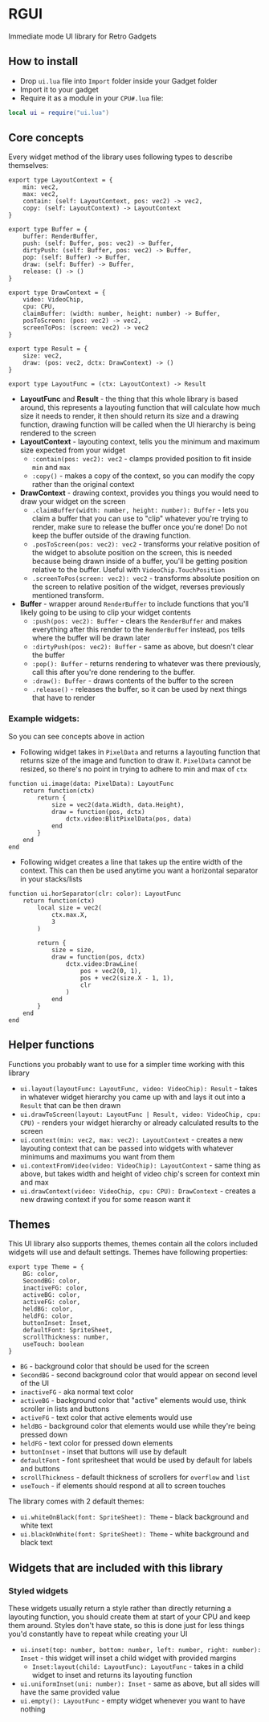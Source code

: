 # RGUI
Immediate mode UI library for Retro Gadgets

## How to install
- Drop `ui.lua` file into `Import` folder inside your Gadget folder
- Import it to your gadget
- Require it as a module in your `CPU#.lua` file:
```lua
local ui = require("ui.lua")
```

## Core concepts
Every widget method of the library uses following types to describe themselves:
```luau
export type LayoutContext = {
	min: vec2,
	max: vec2,
	contain: (self: LayoutContext, pos: vec2) -> vec2,
	copy: (self: LayoutContext) -> LayoutContext
}

export type Buffer = {
	buffer: RenderBuffer,
	push: (self: Buffer, pos: vec2) -> Buffer,
	dirtyPush: (self: Buffer, pos: vec2) -> Buffer,
	pop: (self: Buffer) -> Buffer,
	draw: (self: Buffer) -> Buffer,
	release: () -> ()
}

export type DrawContext = {
	video: VideoChip,
	cpu: CPU,
	claimBuffer: (width: number, height: number) -> Buffer,
	posToScreen: (pos: vec2) -> vec2,
	screenToPos: (screen: vec2) -> vec2
}

export type Result = {
	size: vec2,
	draw: (pos: vec2, dctx: DrawContext) -> ()
}

export type LayoutFunc = (ctx: LayoutContext) -> Result
```
- **LayoutFunc** and **Result** - the thing that this whole library is based around, this represents a layouting function that will calculate how much size it needs to render, it then should return its size and a drawing function, drawing function will be called when the UI hierarchy is being rendered to the screen
- **LayoutContext** - layouting context, tells you the minimum and maximum size expected from your widget
  - `:contain(pos: vec2): vec2` - clamps provided position to fit inside `min` and `max`
  - `:copy()` - makes a copy of the context, so you can modify the copy rather than the original context
- **DrawContext** - drawing context, provides you things you would need to draw your widget on the screen
  - `.claimBuffer(width: number, height: number): Buffer` - lets you claim a buffer that you can use to "clip" whatever you're trying to render, make sure to release the buffer once you're done! Do not keep the buffer outside of the drawing function.
  - `.posToScreen(pos: vec2): vec2` - transforms your relative position of the widget to absolute position on the screen, this is needed because being drawn inside of a buffer, you'll be getting position relative to the buffer. Useful with `VideoChip.TouchPosition`
  - `.screenToPos(screen: vec2): vec2` - transforms absolute position on the screen to relative position of the widget, reverses previously mentioned transform.
- **Buffer** - wrapper around `RenderBuffer` to include functions that you'll likely going to be using to clip your widget contents
  - `:push(pos: vec2): Buffer` - clears the `RenderBuffer` and makes everything after this render to the `RenderBuffer` instead, `pos` tells where the buffer will be drawn later
  - `:dirtyPush(pos: vec2): Buffer` - same as above, but doesn't clear the buffer
  - `:pop(): Buffer` - returns rendering to whatever was there previously, call this after you're done rendering to the buffer.
  - `:draw(): Buffer` - draws contents of the buffer to the screen
  - `.release()` - releases the buffer, so it can be used by next things that have to render
### Example widgets:
So you can see concepts above in action
- Following widget takes in `PixelData` and returns a layouting function that returns size of the image and function to draw it. `PixelData` cannot be resized, so there's no point in trying to adhere to min and max of `ctx`
```luau
function ui.image(data: PixelData): LayoutFunc
	return function(ctx)
		return {
			size = vec2(data.Width, data.Height),
			draw = function(pos, dctx)
				dctx.video:BlitPixelData(pos, data)
			end
		}
	end
end
```
- Following widget creates a line that takes up the entire width of the context. This can then be used anytime you want a horizontal separator in your stacks/lists
```luau
function ui.horSeparator(clr: color): LayoutFunc
	return function(ctx)
		local size = vec2(
			ctx.max.X,
			3
		)
		
		return {
			size = size,
			draw = function(pos, dctx)
				dctx.video:DrawLine(
					pos + vec2(0, 1),
					pos + vec2(size.X - 1, 1),
					clr
				)
			end
		}
	end
end
```

## Helper functions
Functions you probably want to use for a simpler time working with this library
- `ui.layout(layoutFunc: LayoutFunc, video: VideoChip): Result` - takes in whatever widget hierarchy you came up with and lays it out into a `Result` that can be then drawn
- `ui.drawToScreen(layout: LayoutFunc | Result, video: VideoChip, cpu: CPU)` - renders your widget hierarchy or already calculated results to the screen
- `ui.context(min: vec2, max: vec2): LayoutContext` - creates a new layouting context that can be passed into widgets with whatever minimums and maximums you want from them
- `ui.contextFromVideo(video: VideoChip): LayoutContext` - same thing as above, but takes width and height of video chip's screen for context min and max
- `ui.drawContext(video: VideoChip, cpu: CPU): DrawContext` - creates a new drawing context if you for some reason want it

## Themes
This UI library also supports themes, themes contain all the colors included widgets will use and default settings. Themes have following properties:
```luau
export type Theme = {
	BG: color,
	SecondBG: color,
	inactiveFG: color,
	activeBG: color,
	activeFG: color,
	heldBG: color,
	heldFG: color,
	buttonInset: Inset,
	defaultFont: SpriteSheet,
	scrollThickness: number,
	useTouch: boolean
}
```
- `BG` - background color that should be used for the screen
- `SecondBG` - second background color that would appear on second level of the UI
- `inactiveFG` - aka normal text color
- `activeBG` - background color that "active" elements would use, think scroller in lists and buttons
- `activeFG` - text color that active elements would use
- `heldBG` - background color that elements would use while they're being pressed down
- `heldFG` - text color for pressed down elements
- `buttonInset` - inset that buttons will use by default
- `defaultFont` - font spritesheet that would be used by default for labels and buttons
- `scrollThickness` - default thickness of scrollers for `overflow` and `list`
- `useTouch` - if elements should respond at all to screen touches

The library comes with 2 default themes:

- `ui.whiteOnBlack(font: SpriteSheet): Theme` - black background and white text
- `ui.blackOnWhite(font: SpriteSheet): Theme` - white background and black text 

## Widgets that are included with this library
### Styled widgets
These widgets usually return a style rather than directly returning a layouting function, you should create them at start of your CPU and keep them around. Styles don't have state, so this is done just for less things you'd constantly have to repeat while creating your UI
- `ui.inset(top: number, bottom: number, left: number, right: number): Inset` - this widget will inset a child widget with provided margins
  - `Inset:layout(child: LayoutFunc): LayoutFunc` - takes in a child widget to inset and returns its layouting function
- `ui.uniformInset(uni: number): Inset` - same as above, but all sides will have the same provided value
- `ui.empty(): LayoutFunc` - empty widget whenever you want to have nothing
